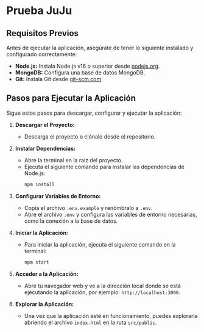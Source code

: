 # Prueba JuJu

## Requisitos Previos

Antes de ejecutar la aplicación, asegúrate de tener lo siguiente instalado y configurado correctamente:

- **Node.js:** Instala Node.js v16 o superior desde [nodejs.org](https://nodejs.org/).
- **MongoDB:** Configura una base de datos MongoDB.
- **Git:** Instala Git desde [git-scm.com](https://git-scm.com/).

## Pasos para Ejecutar la Aplicación

Sigue estos pasos para descargar, configurar y ejecutar la aplicación:

1. **Descargar el Proyecto:**
   - Descarga el proyecto o clónalo desde el repositorio.

2. **Instalar Dependencias:**
   - Abre la terminal en la raíz del proyecto.
   - Ejecuta el siguiente comando para instalar las dependencias de Node.js:
     ```bash
     npm install
     ```

3. **Configurar Variables de Entorno:**
   - Copia el archivo `.env.example` y renómbralo a `.env`.
   - Abre el archivo `.env` y configura las variables de entorno necesarias, como la conexión a la base de datos.

4. **Iniciar la Aplicación:**
   - Para iniciar la aplicación, ejecuta el siguiente comando en la terminal:
     ```bash
     npm start
     ```

5. **Acceder a la Aplicación:**
   - Abre tu navegador web y ve a la dirección local donde se está ejecutando la aplicación, por ejemplo: `http://localhost:3000`.

6. **Explorar la Aplicación:**
   - Una vez que la aplicación esté en funcionamiento, puedes explorarla abriendo el archivo `index.html` en la ruta `src/public`.


